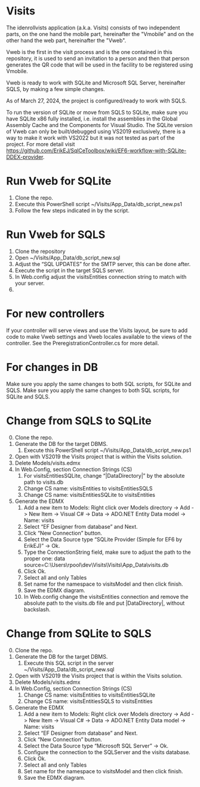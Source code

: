 # Visits
The idenrollvists application (a.k.a. Visits) consists of two independent parts, on the one hand the mobile part, hereinafter the "Vmobile" and on the other hand the web part, hereinafter the "Vweb".

Vweb is the first in the visit process and is the one contained in this repository, it is used to send an invitation to a person and then that person generates the QR code that will be used in the facility to be registered using Vmobile.

Vweb is ready to work with SQLite and Microsoft SQL Server, hereinafter SQLS, by making a few simple changes.

As of March 27, 2024, the project is configured/ready to work with SQLS.

To run the version of SQLite or move from SQLS to SQLite, make sure you have SQLite x86 fully installed, i.e. install the assemblies in the Global Assembly Cache and the Components for Visual Studio. The SQLite version of Vweb can only be built/debugged using VS2019 exclusively, there is a way to make it work with VS2022 but it was not tested as part of the project.
For more detail visit https://github.com/ErikEJ/SqlCeToolbox/wiki/EF6-workflow-with-SQLite-DDEX-provider.
# Run Vweb for SQLite
 1. Clone the repo.
 2. Execute this PowerShell script ~/Visits/App_Data/db_script_new.ps1
 3. Follow the few steps indicated in by the script.
 
# Run Vweb for SQLS
 1. Clone the repository
 2. Open ~/Visits/App_Data/db_script_new.sql
 3. Adjust the “SQL UPDATES” for the SMTP server, this can be done after.
 4. Execute the script in the target SQLS server.
 5. In Web.config adjust the visitsEntities connection string to match with your server.
 6. 
# For new controllers
If your controller will serve views and use the Visits layout, be sure to add code to make Vweb settings and Vweb locales available to the views of the controller. See the PreregistrationController.cs for more detail.

# For changes in DB
Make sure you apply the same changes to both SQL scripts, for SQLite and SQLS. Make sure you apply the same changes to both SQL scripts, for SQLite and SQLS.

# Change from SQLS to SQLite
 0. Clone the repo.
 1. Generate the DB for the target DBMS.
	 1. Execute this PowerShell script ~/Visits/App_Data/db_script_new.ps1
2. Open with VS2019 the Visits project that is within the Visits solution.
3. Delete Models/visits.edmx
4. In Web.Config, section Connection Strings (CS)
	1. For visitsEntitiesSQLite, change “|DataDirectory|” by the absolute path to visits.db
	2. Change CS name: visitsEntities to visitsEntitiesSQLS
	3. Change CS name: visitsEntitiesSQLite to visitsEntities
5. Generate the EDMX
	1. Add a new item to Models: Right click over Models directory -> Add -> New Item -> Visual C# -> Data -> ADO.NET Entity Data model -> Name: visits
	2. Select “EF Designer from database” and Next.
	3. Click “New Connection” button.
	4. Select the Data Source type “SQLite Provider (Simple for EF6 by ErikEJ)” -> Ok.
	5. Type the ConnectionString field, make sure to adjust the path to the proper one: data source=C:\Users\rpool\dev\Visits\Visits\App_Data\visits.db
	6. Click Ok.
	7. Select all and only Tables
	8. Set name for the namespace to visitsModel and then click finish.
	9. Save the EDMX diagram.
	10. In Web.config change the visitsEntities connection and remove the absolute path to the visits.db file and put |DataDirectory|, without backslash.

# Change from SQLite to SQLS

 0. Clone the repo.
 1. Generate the DB for the target DBMS.
	 1. Execute this SQL script in the server ~/Visits/App_Data/db_script_new.sql
2. Open with VS2019 the Visits project that is within the Visits solution.
3. Delete Models/visits.edmx
4. In Web.Config, section Connection Strings (CS)
	1. Change CS name: visitsEntities to visitsEntitiesSQLite
	2. Change CS name: visitsEntitiesSQLS to visitsEntities
5. Generate the EDMX
	1. Add a new item to Models: Right click over Models directory -> Add -> New Item -> Visual C# -> Data -> ADO.NET Entity Data model -> Name: visits
	2. Select “EF Designer from database” and Next.
	3. Click “New Connection” button.
	4. Select the Data Source type “Microsoft SQL Server” -> Ok.
	5. Configure the connection to the SQLServer and the visits database.
	6. Click Ok.
	7. Select all and only Tables
	8. Set name for the namespace to visitsModel and then click finish.
	9. Save the EDMX diagram.